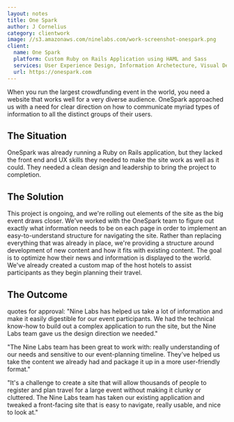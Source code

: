 ```yaml
---
layout: notes
title: One Spark
author: J Cornelius
category: clientwork
image: //s3.amazonaws.com/ninelabs.com/work-screenshot-onespark.png
client:
  name: One Spark
  platform: Custom Ruby on Rails Application using HAML and Sass
  services: User Experience Design, Information Archetecture, Visual Design
  url: https://onespark.com
---
```

When you run the largest crowdfunding event in the world, you need a website that works well for a very diverse audience. OneSpark approached us with a need for clear direction on how to communicate myriad types of information to all the distinct groups of their users.

## The Situation
OneSpark was already running a Ruby on Rails application, but they lacked the front end and UX skills they needed to make the site work as well as it could. They needed a clean design and leadership to bring the project to completion.

## The Solution
This project is ongoing, and we're rolling out elements of the site as the big event draws closer. We've worked with the OneSpark team to figure out exactly what information needs to be on each page in order to implement an easy-to-understand structure for navigating the site. Rather than replacing everything that was already in place, we're providing a structure around development of new content and how it fits with existing content. The goal is to optimize how their news and information is displayed to the world. We've already created a custom map of the host hotels to assist participants as they begin planning their travel.

## The Outcome 

quotes for approval:
"Nine Labs has helped us take a lot of information and make it easily digestible for our event participants. We had the technical know-how to build out a complex application to run the site, but the Nine Labs team gave us the design direction we needed."

"The Nine Labs team has been great to work with: really understanding of our needs and sensitive to our event-planning timeline. They've helped us take the content we already had and package it up in a more user-friendly format."

"It's a challenge to create a site that will allow thousands of people to register and plan travel for a large event without making it clunky or cluttered. The Nine Labs team has taken our existing application and tweaked a front-facing site that is easy to navigate, really usable, and nice to look at."